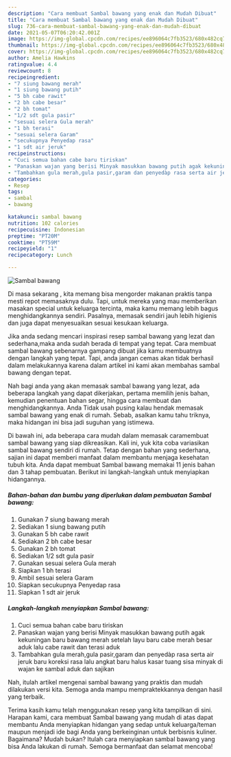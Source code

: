 ```yaml
---
description: "Cara membuat Sambal bawang yang enak dan Mudah Dibuat"
title: "Cara membuat Sambal bawang yang enak dan Mudah Dibuat"
slug: 736-cara-membuat-sambal-bawang-yang-enak-dan-mudah-dibuat
date: 2021-05-07T06:20:42.001Z
image: https://img-global.cpcdn.com/recipes/ee896064c7fb3523/680x482cq70/sambal-bawang-foto-resep-utama.jpg
thumbnail: https://img-global.cpcdn.com/recipes/ee896064c7fb3523/680x482cq70/sambal-bawang-foto-resep-utama.jpg
cover: https://img-global.cpcdn.com/recipes/ee896064c7fb3523/680x482cq70/sambal-bawang-foto-resep-utama.jpg
author: Amelia Hawkins
ratingvalue: 4.4
reviewcount: 8
recipeingredient:
- "7 siung bawang merah"
- "1 siung bawang putih"
- "5 bh cabe rawit"
- "2 bh cabe besar"
- "2 bh tomat"
- "1/2 sdt gula pasir"
- "sesuai selera Gula merah"
- "1 bh terasi"
- "sesuai selera Garam"
- "secukupnya Penyedap rasa"
- "1 sdt air jeruk"
recipeinstructions:
- "Cuci semua bahan cabe baru tiriskan"
- "Panaskan wajan yang berisi Minyak masukkan bawang putih agak kekuningan baru bawang merah setelah layu baru cabe merah besar aduk lalu cabe rawit dan terasi aduk"
- "Tambahkan gula merah,gula pasir,garam dan penyedàp rasa serta air jeruk baru koreksi rasa lalu angkat baru halus kasar tuang sisa minyak di wajan ke sambal aduk dan sajikan"
categories:
- Resep
tags:
- sambal
- bawang

katakunci: sambal bawang 
nutrition: 102 calories
recipecuisine: Indonesian
preptime: "PT20M"
cooktime: "PT59M"
recipeyield: "1"
recipecategory: Lunch

---
```



![Sambal bawang](https://img-global.cpcdn.com/recipes/ee896064c7fb3523/680x482cq70/sambal-bawang-foto-resep-utama.jpg)

Di masa  sekarang , kita memang bisa mengorder makanan praktis tanpa mesti repot memasaknya dulu. Tapi, untuk mereka yang mau memberikan masakan special untuk keluarga tercinta, maka kamu memang lebih bagus menghidangkannya sendiri. Pasalnya, memasak sendiri jauh lebih higienis dan juga dapat menyesuaikan sesuai kesukaan keluarga.

Jika anda sedang mencari inspirasi resep sambal bawang yang lezat dan sederhana,maka anda sudah berada di tempat yang tepat. Cara membuat sambal bawang  sebenarnya gampang dibuat jika kamu membuatnya dengan langkah yang tepat. Tapi, anda jangan cemas akan tidak berhasil dalam melakukannya 
karena dalam artikel ini kami akan membahas sambal bawang dengan tepat.  



Nah bagi anda yang akan memasak sambal bawang yang lezat, ada beberapa langkah yang dapat dikerjakan, pertama memilih jenis bahan, kemudian penentuan bahan segar, hingga cara membuat dan menghidangkannya. Anda Tidak usah pusing kalau hendak memasak sambal bawang yang enak di rumah. Sebab, asalkan kamu  tahu triknya, maka hidangan ini bisa jadi suguhan yang istimewa.

Di bawah ini, ada beberapa cara mudah dalam memasak caramembuat sambal bawang yang siap dikreasikan. Kali ini, yuk kita coba variasikan sambal bawang sendiri di rumah. Tetap dengan bahan yang sederhana, sajian ini dapat memberi manfaat dalam membantu menjaga kesehatan tubuh kita. Anda dapat membuat Sambal bawang memakai 11 jenis bahan dan 3 tahap pembuatan. Berikut ini langkah-langkah untuk menyiapkan hidangannya.

<!--inarticleads1-->

##### Bahan-bahan dan bumbu yang diperlukan dalam pembuatan Sambal bawang:

1. Gunakan 7 siung bawang merah
1. Sediakan 1 siung bawang putih
1. Gunakan 5 bh cabe rawit
1. Sediakan 2 bh cabe besar
1. Gunakan 2 bh tomat
1. Sediakan 1/2 sdt gula pasir
1. Gunakan sesuai selera Gula merah
1. Siapkan 1 bh terasi
1. Ambil sesuai selera Garam
1. Siapkan secukupnya Penyedap rasa
1. Siapkan 1 sdt air jeruk




<!--inarticleads2-->

##### Langkah-langkah menyiapkan Sambal bawang:

1. Cuci semua bahan cabe baru tiriskan
1. Panaskan wajan yang berisi Minyak masukkan bawang putih agak kekuningan baru bawang merah setelah layu baru cabe merah besar aduk lalu cabe rawit dan terasi aduk
1. Tambahkan gula merah,gula pasir,garam dan penyedàp rasa serta air jeruk baru koreksi rasa lalu angkat baru halus kasar tuang sisa minyak di wajan ke sambal aduk dan sajikan




Nah, itulah artikel mengenai  sambal bawang  yang praktis dan mudah dilakukan versi kita. Semoga anda mampu mempraktekkannya dengan hasil yang terbaik. 

Terima kasih kamu telah menggunakan resep yang kita tampilkan di sini. Harapan kami, cara membuat  Sambal bawang yang mudah di atas dapat membantu Anda menyiapkan hidangan yang sedap untuk keluarga/teman maupun menjadi ide bagi Anda yang berkeinginan untuk berbisnis kuliner. Bagaimana? Mudah bukan? Itulah cara menyiapkan sambal bawang yang bisa Anda lakukan di rumah. Semoga bermanfaat dan selamat mencoba!

